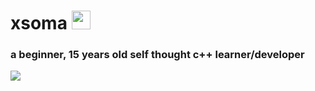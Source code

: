 <div>
<h1> xsoma <img src="https://media.giphy.com/media/WUlplcMpOCEmTGBtBW/giphy.gif" width="30"></h1>
</div>

 <h3>
   a beginner, 15 years old self thought c++ learner/developer
 </h5>
 
<a href="https://github.com/anuraghazra/github-readme-stats" align="center">
  <img align="center" src="https://github-readme-stats.vercel.app/api?username=xsoma" />
</a>

 
 


